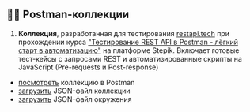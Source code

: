 ## :man_astronaut: Postman-коллекции

1. **Коллекция**, разработанная для тестирования [restapi.tech](https://restapi.tech/) при прохождении курса ["Тестирование REST API в Postman - лёгкий старт в автоматизацию"](https://stepik.org/course/131052) на платформе Stepik. Включает готовые тест-кейсы с запросами REST и автоматизированные скрипты на JavaScript (Pre-requests и Post-response)

- [посмотреть](https://www.postman.com/test-public-apis/portfolio/collection/hwl0dh1/stepik-rest-api-course) коллекцию в Postman
- [загрузить](/postman_collections/stepik_rest_api_course/Stepik%20REST%20API%20Course.postman_collection.json) JSON-файл коллекции
- [загрузить](/postman_collections/stepik_rest_api_course/Stepik%20REST%20API%20Course%20Env.postman_environment.json) JSON-файл окружения
